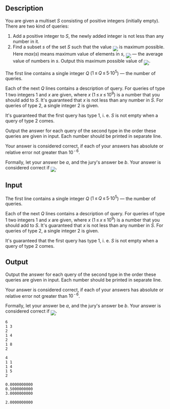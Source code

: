 ## Description

<div><p>You are given a multiset <span class="tex-span"><i>S</i></span> consisting of positive integers (initially empty). There are two kind of queries: </p><ol> <li> Add a positive integer to <span class="tex-span"><i>S</i></span>, the newly added integer is not less than any number in it. </li><li> Find a subset <span class="tex-span"><i>s</i></span> of the set <span class="tex-span"><i>S</i></span> such that the value <img align="middle" class="tex-formula" src="file://XPugAgv6.png" style="max-width: 100.0%;max-height: 100.0%;"> is maximum possible. Here <span class="tex-span"><i>max</i>(<i>s</i>)</span> means maximum value of elements in <span class="tex-span"><i>s</i></span>, <img align="middle" class="tex-formula" src="file://rNGsZH5N.png" style="max-width: 100.0%;max-height: 100.0%;">&nbsp;— the average value of numbers in <span class="tex-span"><i>s</i></span>. Output this maximum possible value of <img align="middle" class="tex-formula" src="file://CLy3cbgn.png" style="max-width: 100.0%;max-height: 100.0%;">. </li></ol></div><div class="input-specification"><p>The first line contains a single integer <span class="tex-span"><i>Q</i></span> (<span class="tex-span">1 ≤ <i>Q</i> ≤ 5·10<sup class="upper-index">5</sup></span>)&nbsp;— the number of queries.</p><p>Each of the next <span class="tex-span"><i>Q</i></span> lines contains a description of query. For queries of type <span class="tex-span">1</span> two integers <span class="tex-span">1</span> and <span class="tex-span"><i>x</i></span> are given, where <span class="tex-span"><i>x</i></span> (<span class="tex-span">1 ≤ <i>x</i> ≤ 10<sup class="upper-index">9</sup></span>) is a number that you should add to <span class="tex-span"><i>S</i></span>. It's guaranteed that <span class="tex-span"><i>x</i></span> is not less than any number in <span class="tex-span"><i>S</i></span>. For queries of type <span class="tex-span">2</span>, a single integer <span class="tex-span">2</span> is given.</p><p>It's guaranteed that the first query has type <span class="tex-span">1</span>, i.&nbsp;e. <span class="tex-span"><i>S</i></span> is not empty when a query of type <span class="tex-span">2</span> comes.</p></div><div class="output-specification"><p>Output the answer for each query of the second type in the order these queries are given in input. Each number should be printed in separate line.</p><p>Your answer is considered correct, if each of your answers has absolute or relative error not greater than <span class="tex-span">10<sup class="upper-index"> - 6</sup></span>.</p><p>Formally, let your answer be <span class="tex-span"><i>a</i></span>, and the jury's answer be <span class="tex-span"><i>b</i></span>. Your answer is considered correct if <img align="middle" class="tex-formula" src="file://cibfZ4Jg.png" style="max-width: 100.0%;max-height: 100.0%;">.</p></div>

## Input

<p>The first line contains a single integer <span class="tex-span"><i>Q</i></span> (<span class="tex-span">1 ≤ <i>Q</i> ≤ 5·10<sup class="upper-index">5</sup></span>)&nbsp;— the number of queries.</p><p>Each of the next <span class="tex-span"><i>Q</i></span> lines contains a description of query. For queries of type <span class="tex-span">1</span> two integers <span class="tex-span">1</span> and <span class="tex-span"><i>x</i></span> are given, where <span class="tex-span"><i>x</i></span> (<span class="tex-span">1 ≤ <i>x</i> ≤ 10<sup class="upper-index">9</sup></span>) is a number that you should add to <span class="tex-span"><i>S</i></span>. It's guaranteed that <span class="tex-span"><i>x</i></span> is not less than any number in <span class="tex-span"><i>S</i></span>. For queries of type <span class="tex-span">2</span>, a single integer <span class="tex-span">2</span> is given.</p><p>It's guaranteed that the first query has type <span class="tex-span">1</span>, i.&nbsp;e. <span class="tex-span"><i>S</i></span> is not empty when a query of type <span class="tex-span">2</span> comes.</p>

## Output

<p>Output the answer for each query of the second type in the order these queries are given in input. Each number should be printed in separate line.</p><p>Your answer is considered correct, if each of your answers has absolute or relative error not greater than <span class="tex-span">10<sup class="upper-index"> - 6</sup></span>.</p><p>Formally, let your answer be <span class="tex-span"><i>a</i></span>, and the jury's answer be <span class="tex-span"><i>b</i></span>. Your answer is considered correct if <img align="middle" class="tex-formula" src="file://cibfZ4Jg.png" style="max-width: 100.0%;max-height: 100.0%;">.</p>





```input1
6
1 3
2
1 4
2
1 8
2

```




```input2
4
1 1
1 4
1 5
2

```




```output1
0.0000000000
0.5000000000
3.0000000000

```




```output2
2.0000000000

```


